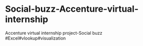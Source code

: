 # Social-buzz-Accenture-virtual-internship
Accenture virtual internship project-Social buzz
#Excel#vlookup#visualization
